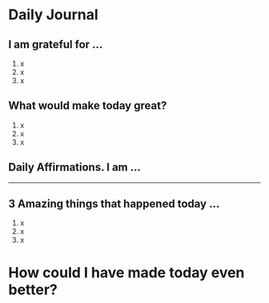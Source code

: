 # Daily Journal

## I am grateful for ...

1. x
1. x
1. x

## What would make today great?

1. x
1. x
1. x

## Daily Affirmations.  I am ...


---

## 3 Amazing things that happened today ...

1. x
1. x
1. x

# How could I have made today even better?

